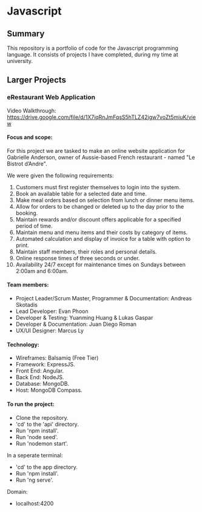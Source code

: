 # Javascript
## Summary
This repository is a portfolio of code for the Javascript programming language. It consists of projects I have completed, during my time at university.

## Larger Projects
### eRestaurant Web Application

Video Walkthrough:
https://drive.google.com/file/d/1X7iqRnJmFqsS5hTLZ42jgw7voZt5miuK/view

#### Focus and scope:
For this project we are tasked to make an online website application for Gabrielle Anderson, owner of Aussie-based French restaurant - named "Le Bistrot d’Andre".

We were given the following requirements:
1. Customers must first register themselves to login into the system.
2. Book an available table for a selected date and time.
3. Make meal orders based on selection from lunch or dinner menu items. 
4. Allow for orders to be changed or deleted up to the day prior to the booking.
5. Maintain rewards and/or discount offers applicable for a specified period of time.
6. Maintain menu and menu items and their costs by category of items.
7. Automated calculation and display of invoice for a table with option to print.
8. Maintain staff members, their roles and personal details. 
9. Online response times of three seconds or under.
10. Availability 24/7 except for maintenance times on Sundays between 2:00am and 6:00am.

#### Team members:
- Project Leader/Scrum Master, Programmer & Documentation: Andreas Skotadis
- Lead Developer: Evan Phoon
- Developer & Testing: Yuanming Huang & Lukas Gaspar
- Developer & Documentation: Juan Diego Roman
- UX/UI Designer: Marcus Ly

#### Technology:
- Wireframes: Balsamiq (Free Tier)
- Framework: ExpressJS. 
- Front End: Angular.
- Back End: NodeJS. 
- Database: MongoDB.
- Host: MongoDB Compass.

#### To run the project:
- Clone the repository.
- 'cd' to the 'api' directory.
- Run 'npm install'.
- Run 'node seed'.
- Run 'nodemon start'.

In a seperate terminal:
- 'cd' to the app directory.
- Run 'npm install'.
- Run 'ng serve'.

Domain:
- localhost:4200
